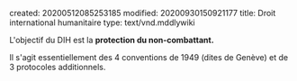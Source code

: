 created: 20200512085253185
modified: 20200930150921177
title: Droit international humanitaire
type: text/vnd.mddlywiki

L'objectif du DIH est la **protection du non-combattant.**

Il s'agit essentiellement des 4 conventions de 1949 (dites de Genève) et de 3 protocoles additionnels.